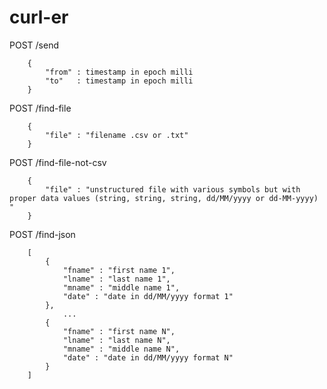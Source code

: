 # curl-er
POST /send

		{
			"from" : timestamp in epoch milli  
			"to"   : timestamp in epoch milli
		}

POST /find-file

		{
			"file" : "filename .csv or .txt"
		}

POST /find-file-not-csv

		{
			"file" : "unstructured file with various symbols but with proper data values (string, string, string, dd/MM/yyyy or dd-MM-yyyy) "
		}


POST /find-json

		[
  			{			
				"fname" : "first name 1",
				"lname" : "last name 1",
				"mname" : "middle name 1",
				"date" : "date in dd/MM/yyyy format 1"
  			},
  				...
  			{
				"fname" : "first name N",
				"lname" : "last name N",
				"mname" : "middle name N",
				"date" : "date in dd/MM/yyyy format N"
  			}
		]
